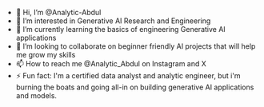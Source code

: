 - 👋 Hi, I’m @Analytic-Abdul
- 👀 I’m interested in Generative AI Research and Engineering 
- 🌱 I’m currently learning the basics of engineering Generative AI applications
- 💞️ I’m looking to collaborate on beginner friendly AI projects that will help me grow my skills
- 📫 How to reach me @Analytic_Abdul on Instagram and X
- ⚡ Fun fact: I'm a certified data analyst and analytic engineer, but i'm burning the boats and going all-in on building generative AI applications and models. 

<!---
Analytic-Abdul/Analytic-Abdul is a ✨ special ✨ repository because its `README.md` (this file) appears on your GitHub profile.
You can click the Preview link to take a look at your changes.
--->
